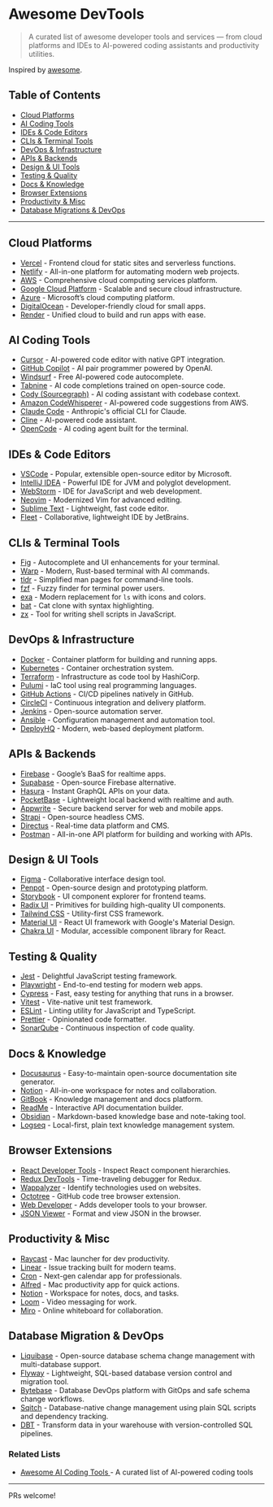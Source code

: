 # Awesome DevTools

> A curated list of awesome developer tools and services — from cloud platforms and IDEs to AI-powered coding assistants and productivity utilities.

Inspired by [awesome](https://github.com/sindresorhus/awesome).

## Table of Contents

* [Cloud Platforms](#cloud-platforms)
* [AI Coding Tools](#ai-coding-tools)
* [IDEs & Code Editors](#ides--code-editors)
* [CLIs & Terminal Tools](#clis--terminal-tools)
* [DevOps & Infrastructure](#devops--infrastructure)
* [APIs & Backends](#apis--backends)
* [Design & UI Tools](#design--ui-tools)
* [Testing & Quality](#testing--quality)
* [Docs & Knowledge](#docs--knowledge)
* [Browser Extensions](#browser-extensions)
* [Productivity & Misc](#productivity--misc)
* [Database Migrations & DevOps](#database-migration--devops)

---

## Cloud Platforms

* [Vercel](https://vercel.com/) - Frontend cloud for static sites and serverless functions.
* [Netlify](https://www.netlify.com/) - All-in-one platform for automating modern web projects.
* [AWS](https://aws.amazon.com/) - Comprehensive cloud computing services platform.
* [Google Cloud Platform](https://cloud.google.com/) - Scalable and secure cloud infrastructure.
* [Azure](https://azure.microsoft.com/) - Microsoft’s cloud computing platform.
* [DigitalOcean](https://www.digitalocean.com/) - Developer-friendly cloud for small apps.
* [Render](https://render.com/) - Unified cloud to build and run apps with ease.

## AI Coding Tools

* [Cursor](https://www.cursor.so/) - AI-powered code editor with native GPT integration.
* [GitHub Copilot](https://github.com/features/copilot) - AI pair programmer powered by OpenAI.
* [Windsurf](https://windsurf.com/) - Free AI-powered code autocomplete.
* [Tabnine](https://www.tabnine.com/) - AI code completions trained on open-source code.
* [Cody (Sourcegraph)](https://sourcegraph.com/cody) - AI coding assistant with codebase context.
* [Amazon CodeWhisperer](https://aws.amazon.com/codewhisperer/) - AI-powered code suggestions from AWS.
* [Claude Code](https://claude.ai/code) - Anthropic's official CLI for Claude.
* [Cline](https://github.com/cline/cline) - AI-powered code assistant.
* [OpenCode](https://opencode.ai/) - AI coding agent built for the terminal.

## IDEs & Code Editors

* [VSCode](https://code.visualstudio.com/) - Popular, extensible open-source editor by Microsoft.
* [IntelliJ IDEA](https://www.jetbrains.com/idea/) - Powerful IDE for JVM and polyglot development.
* [WebStorm](https://www.jetbrains.com/webstorm/) - IDE for JavaScript and web development.
* [Neovim](https://neovim.io/) - Modernized Vim for advanced editing.
* [Sublime Text](https://www.sublimetext.com/) - Lightweight, fast code editor.
* [Fleet](https://www.jetbrains.com/fleet/) - Collaborative, lightweight IDE by JetBrains.

## CLIs & Terminal Tools

* [Fig](https://fig.io/) - Autocomplete and UI enhancements for your terminal.
* [Warp](https://www.warp.dev/) - Modern, Rust-based terminal with AI commands.
* [tldr](https://tldr.sh/) - Simplified man pages for command-line tools.
* [fzf](https://github.com/junegunn/fzf) - Fuzzy finder for terminal power users.
* [exa](https://the.exa.website/) - Modern replacement for `ls` with icons and colors.
* [bat](https://github.com/sharkdp/bat) - Cat clone with syntax highlighting.
* [zx](https://github.com/google/zx) - Tool for writing shell scripts in JavaScript.

## DevOps & Infrastructure

* [Docker](https://www.docker.com/) - Container platform for building and running apps.
* [Kubernetes](https://kubernetes.io/) - Container orchestration system.
* [Terraform](https://www.terraform.io/) - Infrastructure as code tool by HashiCorp.
* [Pulumi](https://www.pulumi.com/) - IaC tool using real programming languages.
* [GitHub Actions](https://github.com/features/actions) - CI/CD pipelines natively in GitHub.
* [CircleCI](https://circleci.com/) - Continuous integration and delivery platform.
* [Jenkins](https://www.jenkins.io/) - Open-source automation server.
* [Ansible](https://www.ansible.com/) - Configuration management and automation tool.
* [DeployHQ](https://www.deployhq.com/) - Modern, web-based deployment platform.

## APIs & Backends

* [Firebase](https://firebase.google.com/) - Google’s BaaS for realtime apps.
* [Supabase](https://supabase.com/) - Open-source Firebase alternative.
* [Hasura](https://hasura.io/) - Instant GraphQL APIs on your data.
* [PocketBase](https://pocketbase.io/) - Lightweight local backend with realtime and auth.
* [Appwrite](https://appwrite.io/) - Secure backend server for web and mobile apps.
* [Strapi](https://strapi.io/) - Open-source headless CMS.
* [Directus](https://directus.io/) - Real-time data platform and CMS.
* [Postman](https://www.postman.com/) - All-in-one API platform for building and working with APIs.

## Design & UI Tools

* [Figma](https://www.figma.com/) - Collaborative interface design tool.
* [Penpot](https://penpot.app/) - Open-source design and prototyping platform.
* [Storybook](https://storybook.js.org/) - UI component explorer for frontend teams.
* [Radix UI](https://www.radix-ui.com/) - Primitives for building high-quality UI components.
* [Tailwind CSS](https://tailwindcss.com/) - Utility-first CSS framework.
* [Material UI](https://mui.com/) - React UI framework with Google's Material Design.
* [Chakra UI](https://chakra-ui.com/) - Modular, accessible component library for React.

## Testing & Quality

* [Jest](https://jestjs.io/) - Delightful JavaScript testing framework.
* [Playwright](https://playwright.dev/) - End-to-end testing for modern web apps.
* [Cypress](https://www.cypress.io/) - Fast, easy testing for anything that runs in a browser.
* [Vitest](https://vitest.dev/) - Vite-native unit test framework.
* [ESLint](https://eslint.org/) - Linting utility for JavaScript and TypeScript.
* [Prettier](https://prettier.io/) - Opinionated code formatter.
* [SonarQube](https://www.sonarsource.com/products/sonarqube/) - Continuous inspection of code quality.

## Docs & Knowledge

* [Docusaurus](https://docusaurus.io/) - Easy-to-maintain open-source documentation site generator.
* [Notion](https://www.notion.so/) - All-in-one workspace for notes and collaboration.
* [GitBook](https://www.gitbook.com/) - Knowledge management and docs platform.
* [ReadMe](https://readme.com/) - Interactive API documentation builder.
* [Obsidian](https://obsidian.md/) - Markdown-based knowledge base and note-taking tool.
* [Logseq](https://logseq.com/) - Local-first, plain text knowledge management system.

## Browser Extensions

* [React Developer Tools](https://github.com/facebook/react-devtools) - Inspect React component hierarchies.
* [Redux DevTools](https://github.com/reduxjs/redux-devtools) - Time-traveling debugger for Redux.
* [Wappalyzer](https://www.wappalyzer.com/) - Identify technologies used on websites.
* [Octotree](https://www.octotree.io/) - GitHub code tree browser extension.
* [Web Developer](https://github.com/chrispederick/web-developer) - Adds developer tools to your browser.
* [JSON Viewer](https://jsonviewer.io/) - Format and view JSON in the browser.

## Productivity & Misc

* [Raycast](https://www.raycast.com/) - Mac launcher for dev productivity.
* [Linear](https://linear.app/) - Issue tracking built for modern teams.
* [Cron](https://cron.com/) - Next-gen calendar app for professionals.
* [Alfred](https://www.alfredapp.com/) - Mac productivity app for quick actions.
* [Notion](https://www.notion.so/) - Workspace for notes, docs, and tasks.
* [Loom](https://www.loom.com/) - Video messaging for work.
* [Miro](https://miro.com/) - Online whiteboard for collaboration.

## Database Migration & DevOps
* [Liquibase](https://www.liquibase.org/) - Open-source database schema change management with multi-database support.
* [Flyway](https://flywaydb.org/) - Lightweight, SQL-based database version control and migration tool.
* [Bytebase](https://www.bytebase.com/) - Database DevOps platform with GitOps and safe schema change workflows.
* [Sqitch](https://sqitch.org/) - Database-native change management using plain SQL scripts and dependency tracking.
* [DBT](https://www.getdbt.com/) - Transform data in your warehouse with version-controlled SQL pipelines.

### Related Lists

- [Awesome AI Coding Tools  ](https://github.com/tokyo-dal/awesome-ai-coding-tools) - A curated list of AI-powered coding tools

---

PRs welcome!


